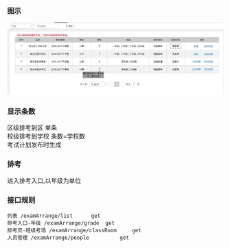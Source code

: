 ### 图示
![列表](img/list01.png)

### 显示条数
区级排考到区 单条  
校级排考到学校 条数=学校数  
考试计划发布时生成

### 排考
进入排考入口,以年级为单位  


### 接口规则
```
列表 /examArrange/list      get
排考入口-年级 /examArrange/grade  get
排考页-班级考场 /examArrange/classRoom     get
人员管理 /examArrange/people          get
```